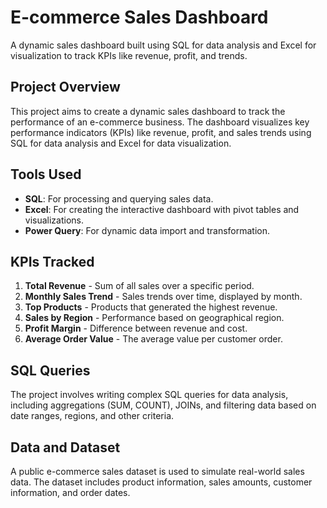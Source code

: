 # E-commerce Sales Dashboard
A dynamic sales dashboard built using SQL for data analysis and Excel for visualization to track KPIs like revenue, profit, and trends.
## Project Overview
This project aims to create a dynamic sales dashboard to track the performance of an e-commerce business. The dashboard visualizes key performance indicators (KPIs) like revenue, profit, and sales trends using SQL for data analysis and Excel for data visualization.

## Tools Used
- **SQL**: For processing and querying sales data.
- **Excel**: For creating the interactive dashboard with pivot tables and visualizations.
- **Power Query**: For dynamic data import and transformation.
  
## KPIs Tracked
1. **Total Revenue** - Sum of all sales over a specific period.
2. **Monthly Sales Trend** - Sales trends over time, displayed by month.
3. **Top Products** - Products that generated the highest revenue.
4. **Sales by Region** - Performance based on geographical region.
5. **Profit Margin** - Difference between revenue and cost.
6. **Average Order Value** - The average value per customer order.

## SQL Queries
The project involves writing complex SQL queries for data analysis, including aggregations (SUM, COUNT), JOINs, and filtering data based on date ranges, regions, and other criteria.

## Data and Dataset
A public e-commerce sales dataset is used to simulate real-world sales data. The dataset includes product information, sales amounts, customer information, and order dates.


